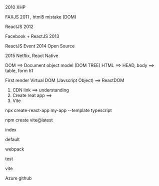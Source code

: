 2010 XHP 

FAXJS 2011 , html5 mistake (DOM)

ReactJS 2012

Facebook + ReactJS 2013 

ReactJS Event 2014 Open Source

2015 Netflix, React Native

DOM ==> Document object model (DOM TREE) HTML ==> HEAD, body ==> table, form h1

First render 
Virtual DOM (Javscript Object) ==> ReactDOM


1. CDN link ==> understanding 
2. Create reat app ==> 
3. Vite 


npx create-react-app my-app --template typescript

npm create vite@latest

index

default 

webpack 

test

vite


Azure github
